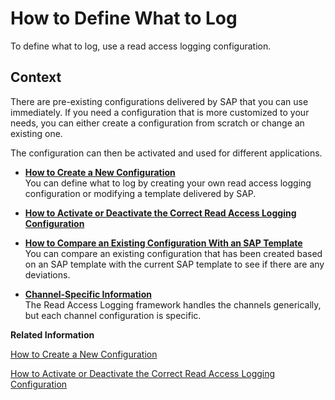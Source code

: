 <!-- loio0eb55426d3134c9fb641a9c67d51ab6d -->

# How to Define What to Log

To define what to log, use a read access logging configuration.



<a name="loio0eb55426d3134c9fb641a9c67d51ab6d__context_lfw_tjl_z2b"/>

## Context

There are pre-existing configurations delivered by SAP that you can use immediately. If you need a configuration that is more customized to your needs, you can either create a configuration from scratch or change an existing one.

The configuration can then be activated and used for different applications.

-   **[How to Create a New Configuration](How_to_Create_a_New_Configuration_b1a3c9d.md "You can define what to log by creating your own read access logging configuration or modifying a template delivered by SAP.")**  
You can define what to log by creating your own read access logging configuration or modifying a template delivered by SAP.
-   **[How to Activate or Deactivate the Correct Read Access Logging Configuration](How_to_Activate_or_Deactivate_the_Correct_Read_Access_Logging_Configuration_dde20aa.md "")**  

-   **[How to Compare an Existing Configuration With an SAP Template](How_to_Compare_an_Existing_Configuration_With_an_SAP_Template_0c93f02.md "You can compare an existing configuration that has been created based on an SAP template with the current SAP template to see if there are
		any deviations.")**  
You can compare an existing configuration that has been created based on an SAP template with the current SAP template to see if there are any deviations.
-   **[Channel-Specific Information](Channel-Specific_Information_24c7399.md "The Read Access Logging framework handles the channels generically, but each channel configuration is specific.")**  
The Read Access Logging framework handles the channels generically, but each channel configuration is specific.

**Related Information**  


[How to Create a New Configuration](How_to_Create_a_New_Configuration_b1a3c9d.md "You can define what to log by creating your own read access logging configuration or modifying a template delivered by SAP.")

[How to Activate or Deactivate the Correct Read Access Logging Configuration](How_to_Activate_or_Deactivate_the_Correct_Read_Access_Logging_Configuration_dde20aa.md "")

